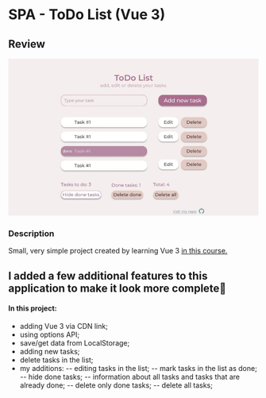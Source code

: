 # SPA - ToDo List (Vue 3)

## Review

![Look at this lovely design](https://github.com/ollaweb/vue3-notes/blob/main/ToDo-List.jpg)

### Description

Small, very simple project created by learning Vue 3 [in this course.](https://tocode.ru/courses/vuejs-3-s-nulya-do-rezultata/)

## I added a few additional features to this application to make it look more complete🧐

#### In this project:

- adding Vue 3 via CDN link;
- using options API;
- save/get data from LocalStorage;
- adding new tasks;
- delete tasks in the list;
- my additions:
  -- editing tasks in the list;
  -- mark tasks in the list as done;
  -- hide done tasks;
  -- information about all tasks and tasks that are already done;
  -- delete only done tasks;
  -- delete all tasks;

